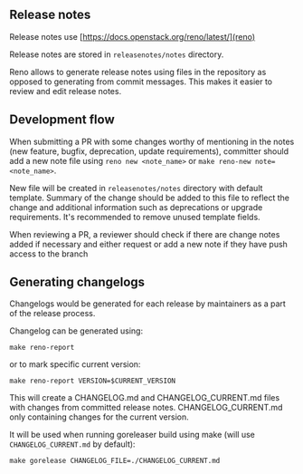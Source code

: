 ## Release notes

Release notes use [https://docs.openstack.org/reno/latest/](reno)

Release notes are stored in `releasenotes/notes` directory.

Reno allows to generate release notes using files in the repository as opposed to generating from commit messages.
This makes it easier to review and edit release notes.

## Development flow

When submitting a PR with some changes worthy of mentioning in the notes (new feature, bugfix, deprecation, update requirements),
committer should add a new note file using `reno new <note_name>` or `make reno-new note=<note_name>`.

New file will be created in `releasenotes/notes` directory with default template.
Summary of the change should be added to this file to reflect the change and additional information such as deprecations or upgrade requirements.
It's recommended to remove unused template fields.

When reviewing a PR, a reviewer should check if there are change notes added if necessary and either request or add a new note if they have push access to the branch

## Generating changelogs

Changelogs would be generated for each release by maintainers as a part of the release process.

Changelog can be generated using:

```
make reno-report
```
or to mark specific current version:
```
make reno-report VERSION=$CURRENT_VERSION
```

This will create a CHANGELOG.md and CHANGELOG_CURRENT.md files with changes from committed release notes.
CHANGELOG_CURRENT.md only containing changes for the current version.

It will be used when running goreleaser build using make (will use `CHANGELOG_CURRENT.md` by default):

```
make gorelease CHANGELOG_FILE=./CHANGELOG_CURRENT.md
```

